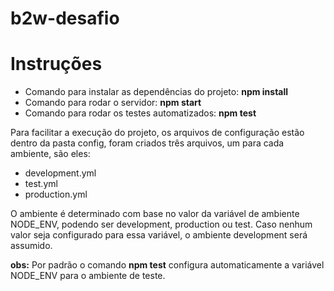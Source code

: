 # b2w-desafio



<h1>Instruções</h1>

<ul>
<li>Comando para instalar as dependências do projeto: <b>npm install</b></li>
<li>Comando para rodar o servidor: <b>npm start</b></li>
<li>Comando para rodar os testes automatizados: <b>npm test</b></li>
</ul>

Para facilitar a execução do projeto, os arquivos de configuração estão dentro da pasta config, foram criados três arquivos,
um para cada ambiente, são eles: 

<ul>
<li>development.yml</li>
<li>test.yml</li>
<li>production.yml</li>
</ul>

O ambiente é determinado com base no valor da variável de ambiente NODE_ENV, podendo ser development, production ou test. 
Caso nenhum valor seja configurado para essa variável, o ambiente development será assumido.

<b>obs:</b> Por padrão o comando <b>npm test</b> configura automaticamente a variável NODE_ENV para o ambiente de teste.



